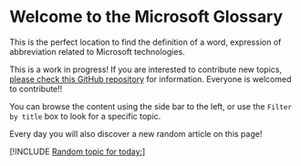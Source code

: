# Welcome to the Microsoft Glossary

This is the perfect location to find the definition of a word, expression of abbreviation related to Microsoft technologies.

This is a work in progress! If you are interested to contribute new topics, [please check this GitHub repository](http://gslb.ch/gloss-repo) for information. Everyone is welcomed to contribute!!

You can browse the content using the side bar to the left, or use the `Filter by title` box to look for a specific topic.

Every day you will also discover a new random article on this page!

[!INCLUDE [Random topic for today:](./topic/app-service/index.md)]